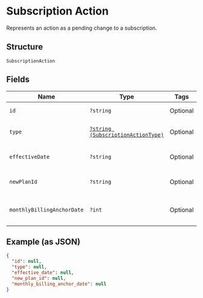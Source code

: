 
# Subscription Action

Represents an action as a pending change to a subscription.

## Structure

`SubscriptionAction`

## Fields

| Name | Type | Tags | Description | Getter | Setter |
|  --- | --- | --- | --- | --- | --- |
| `id` | `?string` | Optional | The ID of an action scoped to a subscription. | getId(): ?string | setId(?string id): void |
| `type` | [`?string (SubscriptionActionType)`](../../doc/models/subscription-action-type.md) | Optional | Supported types of an action as a pending change to a subscription. | getType(): ?string | setType(?string type): void |
| `effectiveDate` | `?string` | Optional | The `YYYY-MM-DD`-formatted date when the action occurs on the subscription. | getEffectiveDate(): ?string | setEffectiveDate(?string effectiveDate): void |
| `newPlanId` | `?string` | Optional | The target subscription plan a subscription switches to, for a `SWAP_PLAN` action. | getNewPlanId(): ?string | setNewPlanId(?string newPlanId): void |
| `monthlyBillingAnchorDate` | `?int` | Optional | The new billing anchor day value, for a `CHANGE_BILLING_ANCHOR_DATE` action. | getMonthlyBillingAnchorDate(): ?int | setMonthlyBillingAnchorDate(?int monthlyBillingAnchorDate): void |

## Example (as JSON)

```json
{
  "id": null,
  "type": null,
  "effective_date": null,
  "new_plan_id": null,
  "monthly_billing_anchor_date": null
}
```

